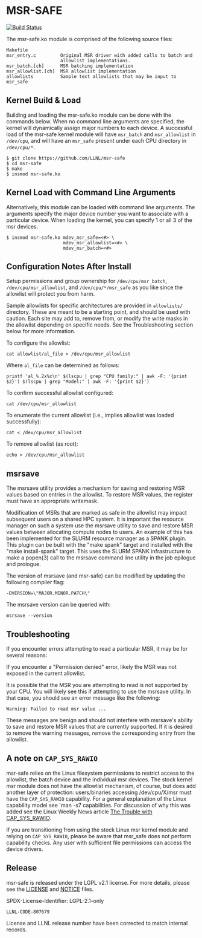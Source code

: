 MSR-SAFE
========

[![Build Status](https://travis-ci.com/LLNL/msr-safe.svg?branch=main)](https://travis-ci.com/LLNL/msr-safe)

The msr-safe.ko module is comprised of the following source files:

    Makefile
    msr_entry.c         Original MSR driver with added calls to batch and
                        allowlist implementations.
    msr_batch.[ch]      MSR batching implementation
    msr_allowlist.[ch]  MSR allowlist implementation
    allowlists          Sample text allowlists that may be input to msr_safe

Kernel Build & Load
-------------------

Building and loading the msr-safe.ko module can be done with the commands
below. When no command line arguments are specified, the kernel will
dynamically assign major numbers to each device. A successful load of the
msr-safe kernel module will have `msr_batch` and `msr_allowlist` in
`/dev/cpu`, and will have an `msr_safe` present under each CPU directory in
`/dev/cpu/*`.

    $ git clone https://github.com/LLNL/msr-safe
    $ cd msr-safe
    $ make
    $ insmod msr-safe.ko

Kernel Load with Command Line Arguments
---------------------------------------

Alternatively, this module can be loaded with command line arguments. The
arguments specify the major device number you want to associate with a
particular device. When loading the kernel, you can specify 1 or all 3 of the
msr devices.

    $ insmod msr-safe.ko mdev_msr_safe=<#> \
                         mdev_msr_allowlist=<#> \
                         mdev_msr_batch=<#>

Configuration Notes After Install
---------------------------------

Setup permissions and group ownership for `/dev/cpu/msr_batch`,
`/dev/cpu/msr_allowlist`, and `/dev/cpu/*/msr_safe` as you like since the
allowlist will protect you from harm.

Sample allowlists for specific architectures are provided in
`allowlists/` directory. These are meant to be a starting point, and should
be used with caution. Each site may add to, remove from, or modify the write
masks in the allowlist depending on specific needs. See the Troubleshooting
section below for more information.

To configure the allowlist:

    cat allowlist/al_file > /dev/cpu/msr_allowlist

Where `al_file` can be determined as follows:

    printf 'al_%.2x%x\n' $(lscpu | grep "CPU family:" | awk -F: '{print $2}') $(lscpu | grep "Model:" | awk -F: '{print $2}')

To confirm successful allowlist configured:

    cat /dev/cpu/msr_allowlist

To enumerate the current allowlist (i.e., implies allowlist was loaded
successfully):

    cat < /dev/cpu/msr_allowlist

To remove allowlist (as root):

    echo > /dev/cpu/msr_allowlist

msrsave
-------

The msrsave utility provides a mechanism for saving and restoring MSR values
based on entries in the allowlist. To restore MSR values, the register must
have an appropriate writemask.

Modification of MSRs that are marked as safe in the allowlist may impact
subsequent users on a shared HPC system. It is important the resource manager
on such a system use the msrsave utility to save and restore MSR values between
allocating compute nodes to users. An example of this has been implemented for
the SLURM resource manager as a SPANK plugin. This plugin can be built with the
"make spank" target and installed with the "make install-spank" target. This
uses the SLURM SPANK infrastructure to make a popen(3) call to the msrsave
command line utility in the job epilogue and prologue.

The version of msrsave (and msr-safe) can be modified by updating the following
compiler flag:

    -DVERSION=\"MAJOR.MINOR.PATCH\"

The msrsave version can be queried with:

    msrsave --version

Troubleshooting
---------------

If you encounter errors attempting to read a particular MSR, it may be for
several reasons:

If you encounter a "Permission denied" error, likely the MSR was not exposed in
the current allowlist.

It is possible that the MSR you are attempting to read is not supported by your
CPU. You will likely see this if attempting to use the msrsave utility.  In
that case, you should see an error message like the following:

    Warning: Failed to read msr value ...

These messages are benign and should not interfere with msrsave's ability to
save and restore MSR values that are currently supported. If it is desired to
remove the warning messages, remove the corresponding entry from the allowlist.

A note on `CAP_SYS_RAWIO`
-------------------------

msr-safe relies on the Linux filesystem permissions to restrict access to the
allowlist, the batch device and the individual msr devices. The stock kernel
msr module does not have the allowlist mechanism, of course, but does
add another layer of protection: users/binaries accessing /dev/cpu/X/msr must
have the `CAP_SYS_RAWIO` capability. For a general explanation of the Linux
capability model see `man -s7 capabilities. For discussion of why this was
added see the Linux Weekly News article [The Trouble with
CAP_SYS_RAWIO](https://lwn.net/Articles/542327/).

If you are transitioning from using the stock Linux msr kernel module and
relying on `CAP_SYS_RAWIO`, please be aware that msr_safe does not perform
capability checks. Any user with sufficient file permissions can access the
device drivers.

Release
-------

msr-safe is released under the LGPL v2.1 license. For more details, please see the
[LICENSE](https://github.com/LLNL/msr-safe/blob/master/LICENSE) and
[NOTICE](https://github.com/LLNL/msr-safe/blob/master/NOTICE) files.

SPDX-License-Identifier: LGPL-2.1-only

`LLNL-CODE-807679`

License and LLNL release number have been corrected to match internal records.
